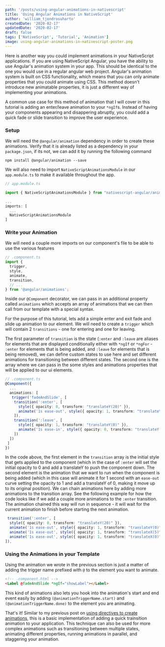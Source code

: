 ```yaml
---
path: '/posts/using-angular-animations-in-nativescript'
title: 'Using Angular Animations in NativeScript'
author: 'william_tjondrosuharto'
createdDate: '2020-02-17'
updatedDate: '2020-02-17'
draft: false
tags: ['NativeScript', 'Tutorial', 'Animation']
image: using-angular-animations-in-nativescript-poster.png
---
```


Here is another way you could implement animations in your NativeScript applications. If you are using NativeScript Angular, you have the ability to use Angular's animation system in your app. This should be identical to the one you would use in a regular angular web project.
Angular's animation system is built on CSS functionality, which means that you can only animate properties that you could animate using CSS. This method doesn't introduce new animatable properties, it is just a different way of implementing your animations.

A common use case for this method of animation that I will cover in this tutorial is adding an enter/leave animation to your `*ngIf`s. Instead of having your components appearing and disappering abruptly, you could add a quick fade or slide transition to improve the user experience.

### Setup

We will need the `@angular/animation` dependency in order to create these animations. Verify that it is already listed as a dependency in your `package.json`, if its not, we can add it by running the following command

```
npm install @angular/animation --save
```

We will also need to import `NativeScriptAnimationsModule` in our `app.module.ts` to make it available throughout the app.

```ts
// app.module.ts

import { NativeScriptAnimationsModule } from "nativescript-angular/animations";

...
imports: [
  ...
  NativeScriptAnimationsModule
]
```

### Write your Animation

We will need a couple more imports on our component's file to be able to use the various features

```ts
// .component.ts
import {
  trigger,
  style,
  animate,
  transition,
  // ...
} from '@angular/animations';
```

Inside our `@Component` decorator, we can pass in an additional property called `animations` which accepts an array of animations that we can then call from our template with a special syntax.

For the purpose of this tutorial, lets add a simple enter and exit fade and slide up animation to our element. We will need to create a `trigger` which will contain 2 `transitions` - one for entering and one for leaving. 

The first parameter of `transition` is the state (`:enter` and `:leave` are aliases for elements that are displayed conditionally either with `*ngIf` or `*ngFor` - `:enter` for elements that is being added, and `:leave` for elements that is being removed), we can define custom states to use here and set different animations for transitioning between different states. The second one is the  array where we can pass in the some styles and animations properties that will be applied to our ui elements.

```ts
// .component.ts
@Component({
  ...
  animations: [
   trigger('fadeAndSlide', [
    transition(':enter', [
      style({ opacity: 0, transform: "translateY(20)" }),
      animate('1s ease-out', style({ opacity: 1, transform: "translateY(0)" }))
    ]),
    transition(':leave', [
      style({ opacity: 1, transform: "translateY(0)" }),
      animate('1s ease-in', style({ opacity: 0, transform: "translateY(20)" }))
    ])
  ])
 ]
})
```

In the code above, the first element in the `transition` array is the initial style that gets applied to the component (which in the case of `:enter` will set the initial opacity to 0 and add a translateY to push the component down. The second element is the animation that we want to run when the component is being added (which in this case will animate it for 1 second with an `ease-out` curve setting the opacity to 1 and add a translateY of 0, making it move up to its original position). We can chain animations here by adding more animations to the transition array. See the following example for how the code looks like if we add a couple more animations to the `:enter` transition. The animation chained this way will run in sequence - it will wait for the current animation to finish before starting the next animation.

```ts
 transition(':enter', [
  style({ opacity: 0, transform: "translateY(20)" }),
  animate('1s ease-out', style({ opacity: 1, transform: "translateY(0)" })),
  animate('1s ease-out', style({ opacity: 1, transform: "translateX(5)" })),
  animate('1s ease-out', style({ opacity: 1, transform: "translateX(0)" }))
]),
```

### Using the Animations in your Template

Using the animation we wrote in the previous section is just a matter of adding the trigger name prefixed with `@` to the element you want to animate.

```html
<!-- .component.html -->
<Label @fadeAndSlide *ngIf="showLabel"></Label>
```

This kind of animations also lets you hook into the animation's start and end event easily by adding `(@animationTriggerName.start)` and `(@animationTriggerName.done)` to the element you are animating.

That's it! Similar to my previous post on [using directives to create animations](https://nativescripting.com/posts/animations-using-angular-directives), this is a basic implementation of adding a quick trainsition animation to your application. This technique can also be used for more complex animations such as transitioning between multiple states, animating different properties, running animations in parallel, and staggering your animation.
